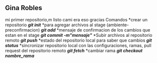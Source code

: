 ## Gina Robles

mi primer repositorio,m listo cami era eso gracias
Comandos
*crear un repositorio
***git init***
*para agregar archivos al stage (ambiente-preconfirmacion)
***git add***
*mensaje de confirmacion de los cambios que estan en el stage
***git commit -m"mensaje"***
*Subir archivos al repositorio remoto
***git push***
*estado del repositorio local para saber que cambios
***git status***
*sincronizar repositorio local con las configuraciones, ramas, pull request del repositorio remoto
***git fetch***
*cambiar rama
***git checkout nombre_rama***